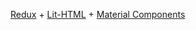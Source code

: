 [Redux](https://redux.js.org/) + [Lit-HTML](https://lit-html.polymer-project.org/guide/template-reference) + [Material Components](https://material-components.github.io/material-components-web-catalog/)
